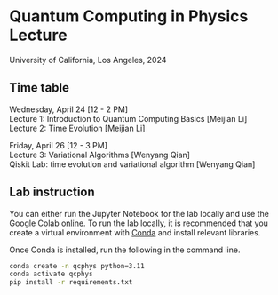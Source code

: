 # Quantum Computing in Physics Lecture 
University of California, Los Angeles, 2024

## Time table
Wednesday, April 24 [12 - 2 PM]   
Lecture 1: Introduction to Quantum Computing Basics [Meijian Li]   
Lecture 2: Time Evolution [Meijian Li]

Friday, April 26 [12 - 3 PM]   
Lecture 3: Variational Algorithms [Wenyang Qian]   
Qiskit Lab: time evolution and variational algorithm [Wenyang Qian]

## Lab instruction
You can either run the Jupyter Notebook for the lab locally and use the Google Colab [online]().
To run the lab locally, it is recommended that you create a virtual environment with [Conda](https://conda.io/projects/conda/en/latest/user-guide/tasks/manage-environments.html#creating-an-environment-with-commands) and install relevant libraries.

Once Conda is installed, run the following in the command line.
```bash
conda create -n qcphys python=3.11
conda activate qcphys
pip install -r requirements.txt
```

